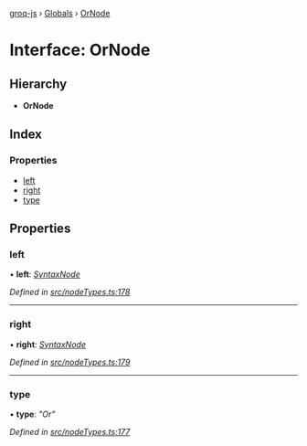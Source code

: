 [groq-js](../README.md) › [Globals](../globals.md) › [OrNode](ornode.md)

# Interface: OrNode

## Hierarchy

* **OrNode**

## Index

### Properties

* [left](ornode.md#left)
* [right](ornode.md#right)
* [type](ornode.md#type)

## Properties

###  left

• **left**: *[SyntaxNode](../globals.md#syntaxnode)*

*Defined in [src/nodeTypes.ts:178](https://github.com/sanity-io/groq-js/blob/fc2de3c/src/nodeTypes.ts#L178)*

___

###  right

• **right**: *[SyntaxNode](../globals.md#syntaxnode)*

*Defined in [src/nodeTypes.ts:179](https://github.com/sanity-io/groq-js/blob/fc2de3c/src/nodeTypes.ts#L179)*

___

###  type

• **type**: *"Or"*

*Defined in [src/nodeTypes.ts:177](https://github.com/sanity-io/groq-js/blob/fc2de3c/src/nodeTypes.ts#L177)*
